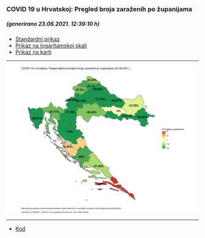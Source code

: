 ### COVID 19 u Hrvatskoj: Pregled broja zaraženih po županijama

##### (generirano 23.06.2021. 12:39:10 h)

- [Standardni prikaz](html/index.html)
- [Prikaz na logaritamskoj skali](html/index_log.html)
- [Prikaz na karti](html/index_map.html)

-----

![](img/map.png)

-----

- [Kod](https://github.com/ppalasek/covid_plots_croatia)

